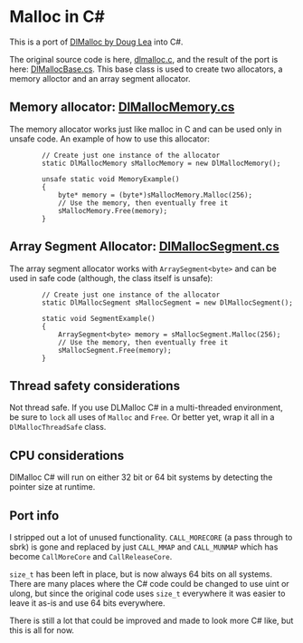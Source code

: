 # Malloc in C#

This is a port of [DlMalloc by Doug Lea](http://gee.cs.oswego.edu/dl/html/malloc.html)
into C#.

The original source code is here, [dlmalloc.c](dlmalloc.c), and the result of the
port is here: [DlMallocBase.cs](DlMalloc/DlMallocBase.cs).  This base class is used
to create two allocators, a memory alloctor and an array segment allocator.

## Memory allocator: [DlMallocMemory.cs](DlMalloc/DlMallocMemory.cs)

The memory allocator works just like malloc in C and can be used only in unsafe
code.  An example of how to use this allocator:

```
        // Create just one instance of the allocator
        static DlMallocMemory sMallocMemory = new DlMallocMemory();

        unsafe static void MemoryExample()
        {
            byte* memory = (byte*)sMallocMemory.Malloc(256);
            // Use the memory, then eventually free it
            sMallocMemory.Free(memory);
        }
```


## Array Segment Allocator: [DlMallocSegment.cs](DlMalloc/DlMallocSegment.cs)

The array segment allocator works with `ArraySegment<byte>` and can be used
in safe code (although, the class itself is unsafe):

```
        // Create just one instance of the allocator
        static DlMallocSegment sMallocSegment = new DlMallocSegment();

        static void SegmentExample()
        {
            ArraySegment<byte> memory = sMallocSegment.Malloc(256);
            // Use the memory, then eventually free it
            sMallocSegment.Free(memory);
        }
```

## Thread safety considerations

Not thread safe.  If you use DLMalloc C# in a multi-threaded environment,
be sure to `lock` all uses of `Malloc` and `Free`.  Or better yet, wrap
it all in a `DlMallocThreadSafe` class.

## CPU considerations

DlMalloc C# will run on either 32 bit or 64 bit systems by detecting the
pointer size at runtime.

## Port info

I stripped out a lot of unused functionality.  `CALL_MORECORE` (a pass through
to sbrk) is gone and replaced by just `CALL_MMAP` and `CALL_MUNMAP` which has
become `CallMoreCore` and `CallReleaseCore`.

`size_t` has been left in place, but is now always 64 bits on all systems.
There are many places where the C# code could be changed to use uint
or ulong, but since the original code uses `size_t` everywhere it was easier
to leave it as-is and use 64 bits everywhere.

There is still a lot that could be improved and made to look more C# like,
but this is all for now.






